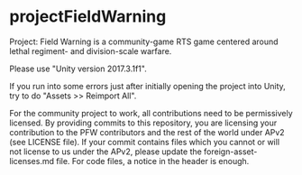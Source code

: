 # projectFieldWarning
Project: Field Warning is a community-game RTS game centered around lethal regiment- and division-scale warfare.

Please use "Unity version 2017.3.1f1".

If you run into some errors just after initially opening the project into Unity, try to do "Assets >> Reimport All".

For the community project to work, all contributions need to be permissively licensed. By providing commits to this repository, you are licensing your contribution to the PFW contributors and the rest of the world under APv2 (see LICENSE file). If your commit contains files which you cannot or will not license to us under the APv2, please update the foreign-asset-licenses.md file. For code files, a notice in the header is enough.

